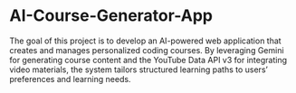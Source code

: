 # AI-Course-Generator-App
The goal of this project is to develop an AI-powered web application that creates and manages personalized coding courses. By leveraging Gemini for generating course content and the YouTube Data API v3 for integrating video materials, the system tailors structured learning paths to users’ preferences and learning needs.
